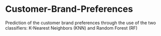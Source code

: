 # Customer-Brand-Preferences
Prediction of the customer brand preferences through the use of the two classifiers:  K-Nearest Neighbors (KNN) and Random Forest (RF) 
